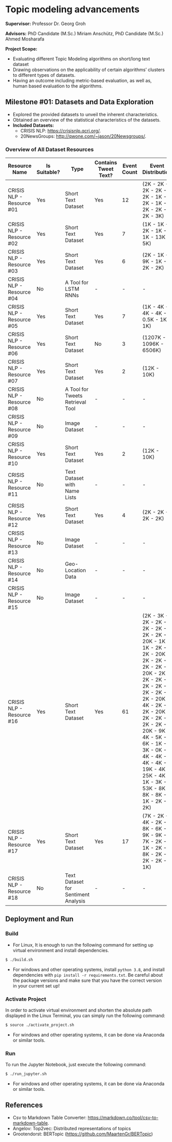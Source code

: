 # Topic modeling advancements

**Supervisor:** Professor Dr. Georg Groh

**Advisors:** PhD Candidate (M.Sc.) Miriam Anschütz, PhD Candidate (M.Sc.) Ahmed Mosharafa

**Project Scope:**

* Evaluating different Topic Modeling algorithms on short/long text dataset
* Drawing observations on the applicability of certain algorithms’ clusters to different types of datasets.
* Having an outcome including metric-based evaluation, as well as, human based evaluation to the algorithms.


## Milestone #01: Datasets and Data Exploration

* Explored the provided datasets to unveil the inherent characteristics.
* Obtained an overview of the statistical characteristics of the datasets.
* **Included Datasets:**
  * CRISIS NLP: https://crisisnlp.qcri.org/.
  * 20NewsGroups: http://qwone.com/~jason/20Newsgroups/.

### Overview of All Dataset Resources

| Resource Name             | Is Suitable? | Type                                | Contains Tweet Text? | Event Count | Event Distribution                                                                                                                                                                                                                                                                                                        |
|---------------------------|--------------|-------------------------------------|----------------------|-------------|---------------------------------------------------------------------------------------------------------------------------------------------------------------------------------------------------------------------------------------------------------------------------------------------------------------------------|
| CRISIS NLP - Resource #01 | Yes          | Short Text Dataset                  | Yes                  | 12          | (2K - 2K - 2K - 2K - 2K - 1K - 2K - 1K - 2K - 2K - 2K - 3K)                                                                                                                                                                                                                                                               |
| CRISIS NLP - Resource #02 | Yes          | Short Text Dataset                  | Yes                  | 7           | (1K - 1K - 2K - 1K - 1K - 13K - 5K)                                                                                                                                                                                                                                                                                       |
| CRISIS NLP - Resource #03 | Yes          | Short Text Dataset                  | Yes                  | 6           | (2K - 1K - 9K - 1K - 2K - 2K)                                                                                                                                                                                                                                                                                             |
| CRISIS NLP - Resource #04 | No           | A Tool for LSTM RNNs                | -                    | -           | -                                                                                                                                                                                                                                                                                                                         |
| CRISIS NLP - Resource #05 | Yes          | Short Text Dataset                  | Yes                  | 7           | (1K - 4K - 4K - 4K - 0.5K - 1K - 1K)                                                                                                                                                                                                                                                                                      |
| CRISIS NLP - Resource #06 | Yes          | Short Text Dataset                  | No                   | 3           | (1207K - 1096K - 6506K)                                                                                                                                                                                                                                                                                                   |
| CRISIS NLP - Resource #07 | Yes          | Short Text Dataset                  | Yes                  | 2           | (12K - 10K)                                                                                                                                                                                                                                                                                                               |
| CRISIS NLP - Resource #08 | No           | A Tool for Tweets Retrieval Tool    | -                    | -           | -                                                                                                                                                                                                                                                                                                                         |
| CRISIS NLP - Resource #09 | No           | Image Dataset                       | -                    | -           | -                                                                                                                                                                                                                                                                                                                         |
| CRISIS NLP - Resource #10 | Yes          | Short Text Dataset                  | Yes                  | 2           | (12K - 10K)                                                                                                                                                                                                                                                                                                               |
| CRISIS NLP - Resource #11 | No           | Text Dataset with Name Lists        | -                    | -           | -                                                                                                                                                                                                                                                                                                                         |
| CRISIS NLP - Resource #12 | Yes          | Short Text Dataset                  | Yes                  | 4           | (2K - 2K - 2K - 2K)                                                                                                                                                                                                                                                                                                       |
| CRISIS NLP - Resource #13 | No           | Image Dataset                       | -                    | -           | -                                                                                                                                                                                                                                                                                                                         |
| CRISIS NLP - Resource #14 | No           | Geo-Location Data                   | -                    | -           | -                                                                                                                                                                                                                                                                                                                         |
| CRISIS NLP - Resource #15 | No           | Image Dataset                       | -                    | -           | -                                                                                                                                                                                                                                                                                                                         |
| CRISIS NLP - Resource #16 | Yes          | Short Text Dataset                  | Yes                  | 61          | (2K - 3K - 2K - 2K - 2K - 2K - 2K - 2K - 20K - 1K - 1K - 2K - 2K - 20K - 2K - 2K - 2K - 2K - 20K - 2K - 2K - 2K - 2K - 2K - 2K - 2K - 2K - 20K - 4K - 2K - 2K - 20K - 2K - 2K - 2K - 2K - 20K - 9K - 4K - 5K - 6K - 1K - 3K - 0K - 4K - 4K - 4K - 4K - 19K - 4K - 25K - 4K - 1K - 3K - 53K - 8K - 8K - 8K - 1K - 2K - 2K) |
| CRISIS NLP - Resource #17 | Yes          | Short Text Dataset                  | Yes                  | 17          | (7K - 2K - 4K - 2K - 8K - 6K - 9K - 9K - 7K - 2K - 1K - 2K - 8K - 2K - 2K - 2K - 1K)                                                                                                                                                                                                                                      |
| CRISIS NLP - Resource #18 | No           | Text Dataset for Sentiment Analysis | -                    | -           | -                                                                                                                                                                                                                                                                                                                         |


## Deployment and Run

### Build

+ For Linux, It is enough to run the following command for setting up virtual environment and install dependencies.

```bash
$ ./build.sh
```

+ For windows and other operating systems, install `python 3.8`, and install dependencies
  with `pip install -r requirements.txt`. Be careful about the package versions and make sure that you have the correct
  version in your current set up!

### Activate Project

In order to activate virtual environment and shorten the absolute path displayed in the Linux Terminal,
you can simply run the following command:

```bash
$ source ./activate_project.sh
```

* For windows and other operating systems, it can be done via Anaconda or similar tools.

### Run

To run the Jupyter Notebook, just execute the following command:

```bash
$ ./run_jupyter.sh
```

* For windows and other operating systems, it can be done via Anaconda or similar tools.

## References
* Csv to Markdown Table Converter: https://markdown.co/tool/csv-to-markdown-table.
* Angelov: Top2vec: Distributed representations of topics
* Grootendorst: BERTopic (https://github.com/MaartenGr/BERTopic)
